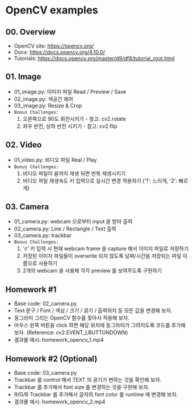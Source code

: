 # OpenCV examples

## 00. Overview
 - OpenCV site: https://opencv.org/
 - Docs: https://docs.opencv.org/4.10.0/
 - Tutorials: https://docs.opencv.org/master/d9/df8/tutorial_root.html

## 01. Image
 - 01_image.py: 이미지 파일 Read / Preview / Save
 - 02_image.py: 색공간 제어
 - 03_image.py: Resize & Crop
 - `Bonus Challenges:`
   1. 오른쪽으로 90도 회전시키기 - 참고: cv2.rotate
   2. 좌우 반전, 상하 반전 시키기 - 참고: cv2.flip

## 02. Video
 - 01_video.py: 비디오 파일 Real / Play
 - `Bonus Challenges:`
   1. 비디오 파일이 끝까지 재생 되면 반복 재생시키기
   2. 비디오 파일 재생속도 키 입력으로 실시간 변경 적용하기 ('1': 느리게, '2': 빠르게) 

## 03. Camera
 - 01_camera.py: webcam 으로부터 input 을 받아 출력
 - 02_camera.py: Line / Rectangle / Text 출력
 - 03_camera.py: trackbar
 - `Bonus Challenges:`
   1. 'c' 키 입력 시 현재 webcam frame 을 capture 해서 이미지 파일로 저장하기
   2. 저장된 이미지 파일들이 overwrite 되지 않도록 날짜/시간을 저장되는 파일 이름으로 사용하기
   3. 2개의 webcam 을 사용해 각각 preview 를 보여주도록 구현하기

## Homework #1
 - Base code: 02_camera.py
 - Text 문구 / Font / 색상 / 크기 / 굵기 / 출력위치 등 모든 값을 변경해 보자.
 - 동그라미 그리는 OpenCV 함수를 찾아서 적용해 보자.
 - 마우스 왼쪽 버튼을 click 하면 해당 위치에 동그라미가 그려지도록 코드를 추가해 보자. (Reference: cv2.EVENT_LBUTTONDOWN)
 - 결과물 예시: homework_opencv_1.mp4

## Homework #2 (Optional)
 - Base code: 03_camera.py
 - Trackbar 를 control 해서 TEXT 의 굵기가 변하는 것을 확인해 보자.
 - Trackbar 를 추가해서 font size 를 변경하는 것을 구현해 보자.
 - R/G/B Trackbar 를 추가해서 글자의 font color 를 runtime 에 변경해 보자.
 - 결과물 예시: homework_opencv_2.mp4
